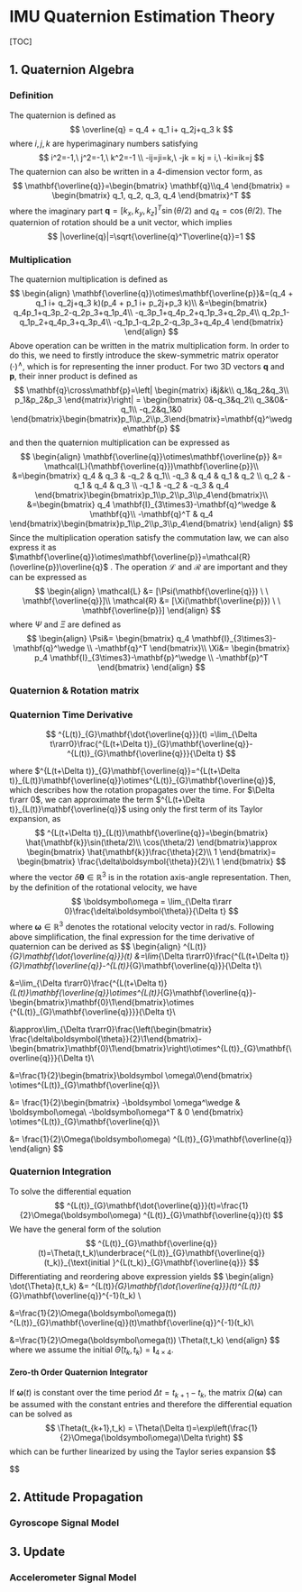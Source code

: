 # IMU Quaternion Estimation Theory

[TOC]

## 1. Quaternion Algebra

### Definition

The quaternion is defined as
$$
\overline{q} = q_4 + q_1 i+ q_2j+q_3 k
$$
where $i,j,k$ are hyperimaginary numbers satisfying
$$
i^2=-1,\ j^2=-1,\ k^2=-1 \\
-ij=ji=k,\ -jk = kj = i,\ -ki=ik=j
$$
The quaternion can also be written in a 4-dimension vector form, as
$$
\mathbf{\overline{q}}=\begin{bmatrix} \mathbf{q}\\q_4 \end{bmatrix} = \begin{bmatrix} q_1, q_2, q_3, q_4 \end{bmatrix}^T
$$
where the imaginary part $\mathbf{q}=[k_x,k_y,k_z]^T\sin(\theta/2)$ and $q_4=\cos(\theta/2)$. The quaternion of rotation should be a unit vector, which implies
$$
|\overline{q}|=\sqrt{\overline{q}^T\overline{q}}=1
$$

### Multiplication

The quaternion multiplication is defined as
$$
\begin{align}
\mathbf{\overline{q}}\otimes\mathbf{\overline{p}}&=(q_4 + q_1 i+ q_2j+q_3 k)(p_4 + p_1 i+ p_2j+p_3 k)\\
&=\begin{bmatrix}
q_4p_1+q_3p_2-q_2p_3+q_1p_4\\
-q_3p_1+q_4p_2+q_1p_3+q_2p_4\\
q_2p_1-q_1p_2+q_4p_3+q_3p_4\\
-q_1p_1-q_2p_2-q_3p_3+q_4p_4
\end{bmatrix}
\end{align}
$$
Above operation can be written in the matrix multiplication form. In order to do this, we need to firstly introduce the skew-symmetric matrix operator $(\cdot)^\wedge$, which is for representing the inner product. For two 3D vectors $\mathbf{q}$ and $\mathbf{p}$, their inner product is defined as
$$
\mathbf{q}\cross\mathbf{p}=\left| \begin{matrix}
i&j&k\\
q_1&q_2&q_3\\
p_1&p_2&p_3
\end{matrix}\right| =
\begin{bmatrix}
0&-q_3&q_2\\
q_3&0&-q_1\\
-q_2&q_1&0
\end{bmatrix}\begin{bmatrix}p_1\\p_2\\p_3\end{bmatrix}=\mathbf{q}^\wedge\mathbf{p}
$$
and then the quaternion multiplication can be expressed as
$$
\begin{align}
\mathbf{\overline{q}}\otimes\mathbf{\overline{p}} &= \mathcal{L}(\mathbf{\overline{q}})\mathbf{\overline{p}}\\
&=\begin{bmatrix}
q_4 & q_3 & -q_2 & q_1\\
-q_3 & q_4 & q_1 & q_2 \\
q_2 & -q_1 & q_4 & q_3 \\
-q_1 & -q_2 & -q_3 & q_4
\end{bmatrix}\begin{bmatrix}p_1\\p_2\\p_3\\p_4\end{bmatrix}\\
&=\begin{bmatrix}
q_4 \mathbf{I}_{3\times3}-\mathbf{q}^\wedge & \mathbf{q}\\
-\mathbf{q}^T & q_4
\end{bmatrix}\begin{bmatrix}p_1\\p_2\\p_3\\p_4\end{bmatrix}
\end{align}
$$
Since the multiplication operation satisfy the commutation law, we can also express it as $\mathbf{\overline{q}}\otimes\mathbf{\overline{p}}=\mathcal{R}(\overline{p})\overline{q}$ . The operation $\mathcal{L}$ and $\mathcal{R}$ are important and they can be expressed as
$$
\begin{align}
\mathcal{L} &= [\Psi(\mathbf{\overline{q}}) \ \ \mathbf{\overline{q}}]\\
\mathcal{R} &= [\Xi(\mathbf{\overline{p}}) \ \ \mathbf{\overline{p}}]
\end{align}
$$
where $\Psi$ and $\Xi$ are defined  as
$$
\begin{align}
\Psi&=
\begin{bmatrix}
q_4 \mathbf{I}_{3\times3}-\mathbf{q}^\wedge \\
-\mathbf{q}^T 
\end{bmatrix}\\
\Xi&=
\begin{bmatrix}
p_4 \mathbf{I}_{3\times3}-\mathbf{p}^\wedge \\
-\mathbf{p}^T 
\end{bmatrix}
\end{align}
$$

### Quaternion & Rotation matrix



### Quaternion Time Derivative

$$
^{L(t)}_{G}\mathbf{\dot{\overline{q}}}(t)
=\lim_{\Delta t\rarr0}\frac{^{L(t+\Delta t)}_{G}\mathbf{\overline{q}}-^{L(t)}_{G}\mathbf{\overline{q}}}{\Delta t}
$$

where $^{L(t+\Delta t)}_{G}\mathbf{\overline{q}}=^{L(t+\Delta t)}_{L(t)}\mathbf{\overline{q}}\otimes^{L(t)}_{G}\mathbf{\overline{q}}$, which describes how the rotation propagates over the time. For $\Delta t\rarr 0$, we can approximate the term $^{L(t+\Delta t)}_{L(t)}\mathbf{\overline{q}}$ using only the first term of its Taylor expansion, as
$$
^{L(t+\Delta t)}_{L(t)}\mathbf{\overline{q}}=\begin{bmatrix}
\hat{\mathbf{k}}\sin(\theta/2)\\
\cos(\theta/2)
\end{bmatrix}\approx
\begin{bmatrix}
\hat{\mathbf{k}}\frac{\theta}{2}\\
1
\end{bmatrix}=
\begin{bmatrix}
\frac{\delta\boldsymbol{\theta}}{2}\\
1
\end{bmatrix}
$$
where the vector $\delta\boldsymbol{\theta}\in\mathbb{R}^3$ is in the rotation axis-angle representation. Then, by the definition of the rotational velocity, we have
$$
\boldsymbol\omega = \lim_{\Delta t\rarr 0}\frac{\delta\boldsymbol{\theta}}{\Delta t}
$$
where $\boldsymbol\omega\in\mathbb{R}^3$ denotes the rotational velocity vector in rad/s. Following above simplification, the final expression for the time derivative of quaternion can be derived as
$$
\begin{align}
^{L(t)}_{G}\mathbf{\dot{\overline{q}}}(t)
&=\lim_{\Delta t\rarr0}\frac{^{L(t+\Delta t)}_{G}\mathbf{\overline{q}}-^{L(t)}_{G}\mathbf{\overline{q}}}{\Delta t}\\

&=\lim_{\Delta t\rarr0}\frac{^{L(t+\Delta t)}_{L(t)}\mathbf{\overline{q}}\otimes^{L(t)}_{G}\mathbf{\overline{q}}-\begin{bmatrix}\mathbf{0}\\1\end{bmatrix}\otimes {^{L(t)}_{G}\mathbf{\overline{q}}}}{\Delta t}\\

&\approx\lim_{\Delta t\rarr0}\frac{\left(\begin{bmatrix}
\frac{\delta\boldsymbol{\theta}}{2}\\1\end{bmatrix}-\begin{bmatrix}\mathbf{0}\\1\end{bmatrix}\right)\otimes^{L(t)}_{G}\mathbf{\overline{q}}}{\Delta t}\\

&=\frac{1}{2}\begin{bmatrix}\boldsymbol \omega\\0\end{bmatrix} \otimes^{L(t)}_{G}\mathbf{\overline{q}}\\

&= \frac{1}{2}\begin{bmatrix}
-\boldsymbol \omega^\wedge & \boldsymbol\omega\\
-\boldsymbol\omega^T & 0
\end{bmatrix} \otimes^{L(t)}_{G}\mathbf{\overline{q}}\\

&= \frac{1}{2}\Omega(\boldsymbol\omega) ^{L(t)}_{G}\mathbf{\overline{q}}
\end{align}
$$

### Quaternion Integration

To solve the differential equation
$$
^{L(t)}_{G}\mathbf{\dot{\overline{q}}}(t)=\frac{1}{2}\Omega(\boldsymbol\omega) ^{L(t)}_{G}\mathbf{\overline{q}}(t)
$$
We have the general form of the solution
$$
^{L(t)}_{G}\mathbf{\overline{q}}(t)=\Theta(t,t_k)\underbrace{^{L(t)}_{G}\mathbf{\overline{q}}(t_k)}_{\text{initial }^{L(t_k)}_{G}\mathbf{\overline{q}}}
$$
Differentiating and reordering above expression yields
$$
\begin{align}
\dot{\Theta}(t,t_k) &= ^{L(t)}_{G}\mathbf{\dot{\overline{q}}}(t)^{L(t)}_{G}\mathbf{\overline{q}}^{-1}(t_k) \\

&=\frac{1}{2}\Omega(\boldsymbol\omega(t)) ^{L(t)}_{G}\mathbf{\overline{q}}(t)\mathbf{\overline{q}}^{-1}(t_k)\\

&=\frac{1}{2}\Omega(\boldsymbol\omega(t)) \Theta(t,t_k)
\end{align}
$$
where we assume the initial $\dot{\Theta}(t_k,t_k)=\mathbf{I}_{4\times4}$.

#### Zero-th Order Quaternion Integrator

If $\boldsymbol\omega(t)$ is constant over the time period $\Delta t=t_{k+1}-t_k$, the matrix $\Omega(\boldsymbol\omega)$ can be assumed with the constant entries and therefore the differential equation can be solved as
$$
\Theta(t_{k+1},t_k) = \Theta(\Delta t)=\exp\left(\frac{1}{2}\Omega(\boldsymbol\omega)\Delta t\right)
$$
which can be further linearized by using the Taylor series expansion
$$

$$


## 2. Attitude Propagation

### Gyroscope Signal Model



## 3. Update

### Accelerometer Signal Model

